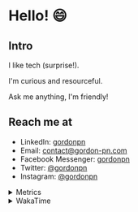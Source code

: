 # Hello! 😄

## Intro

I like tech (surprise!).

I'm curious and resourceful.

Ask me anything, I'm friendly!

## Reach me at

- LinkedIn: [gordonpn](https://www.linkedin.com/in/gordonpn/)
- Email: [contact@gordon-pn.com](mailto:contact@gordon-pn.com)
- Facebook Messenger: [gordonpn](https://www.messenger.com/t/Gordonpn)
- Twitter: [@gordonpn](https://twitter.com/Gordonpn)
- Instagram: [@gordonpn](https://www.instagram.com/gordonpn/)

<details>
  <summary>Metrics</summary>

  <img align="center" src="https://github.com/gordonpn/gordonpn/blob/master/github-metrics.svg" alt="GitHub Metrics">

</details>

<details>
  <summary>WakaTime</summary>

  <!--START_SECTION:waka-->
**I'm an Early 🐤** 

```text
🌞 Morning                2665 commits        ████░░░░░░░░░░░░░░░░░░░░░   17.90 % 
🌆 Daytime                5894 commits        ██████████░░░░░░░░░░░░░░░   39.59 % 
🌃 Evening                6137 commits        ██████████░░░░░░░░░░░░░░░   41.22 % 
🌙 Night                  192 commits         ░░░░░░░░░░░░░░░░░░░░░░░░░   01.29 % 
```
📅 **I'm Most Productive on Sunday** 

```text
Monday                   2172 commits        ████░░░░░░░░░░░░░░░░░░░░░   14.59 % 
Tuesday                  2154 commits        ████░░░░░░░░░░░░░░░░░░░░░   14.47 % 
Wednesday                2318 commits        ████░░░░░░░░░░░░░░░░░░░░░   15.57 % 
Thursday                 2248 commits        ████░░░░░░░░░░░░░░░░░░░░░   15.10 % 
Friday                   1421 commits        ██░░░░░░░░░░░░░░░░░░░░░░░   09.54 % 
Saturday                 1906 commits        ███░░░░░░░░░░░░░░░░░░░░░░   12.80 % 
Sunday                   2669 commits        ████░░░░░░░░░░░░░░░░░░░░░   17.93 % 
```


📊 **This Week I Spent My Time On** 

```text
💬 Programming Languages: 
Java                     12 hrs 4 mins       ██████████████░░░░░░░░░░░   56.39 % 
TypeScript               2 hrs 7 mins        ██░░░░░░░░░░░░░░░░░░░░░░░   09.94 % 
Brazil Dependency Config 1 hr 15 mins        █░░░░░░░░░░░░░░░░░░░░░░░░   05.91 % 
GitIgnore file           1 hr 9 mins         █░░░░░░░░░░░░░░░░░░░░░░░░   05.37 % 
ERB                      51 mins             █░░░░░░░░░░░░░░░░░░░░░░░░   04.02 % 

🔥 Editors: 
IntelliJ                 19 hrs 57 mins      ███████████████████████░░   93.15 % 
VS Code                  1 hr 28 mins        ██░░░░░░░░░░░░░░░░░░░░░░░   06.85 % 
```


 Last Updated on 08/06/2023 10:23:43 UTC
<!--END_SECTION:waka-->
</details>
